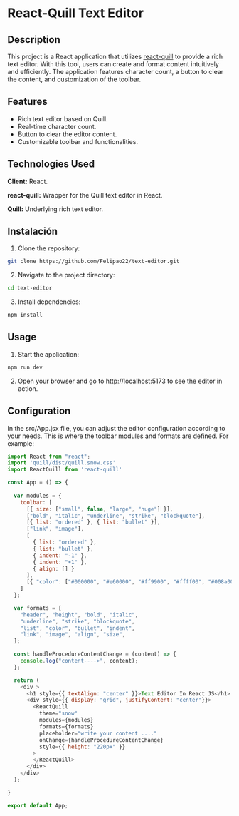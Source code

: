 
# React-Quill Text Editor



## Description

This project is a React application that utilizes [react-quill](https://www.npmjs.com/package/react-quill) to provide a rich text editor. With this tool, users can create and format content intuitively and efficiently. The application features character count, a button to clear the content, and customization of the toolbar.
## Features

* Rich text editor based on Quill.
* Real-time character count.
* Button to clear the editor content.
* Customizable toolbar and functionalities.
## Technologies Used

**Client:** React.

**react-quill:** Wrapper for the Quill text editor in React.

**Quill:** Underlying rich text editor.


## Instalación

1. Clone the repository:

```bash
git clone https://github.com/Felipao22/text-editor.git
```
2. Navigate to the project directory:
```bash
cd text-editor
```
3. Install dependencies:
```bash
npm install
```
## Usage

1. Start the application:
```bash
npm run dev
```
2. Open your browser and go to http://localhost:5173 to see the editor in action.
## Configuration
In the src/App.jsx file, you can adjust the editor configuration according to your needs. This is where the toolbar modules and formats are defined. For example:

```javascript
import React from "react";
import 'quill/dist/quill.snow.css'
import ReactQuill from 'react-quill'

const App = () => {
  
  var modules = {
    toolbar: [
      [{ size: ["small", false, "large", "huge"] }],
      ["bold", "italic", "underline", "strike", "blockquote"],
      [{ list: "ordered" }, { list: "bullet" }],
      ["link", "image"],
      [
        { list: "ordered" },
        { list: "bullet" },
        { indent: "-1" },
        { indent: "+1" },
        { align: [] }
      ],
      [{ "color": ["#000000", "#e60000", "#ff9900", "#ffff00", "#008a00", "#0066cc", "#9933ff", "#ffffff", "#facccc", "#ffebcc", "#ffffcc", "#cce8cc", "#cce0f5", "#ebd6ff", "#bbbbbb", "#f06666", "#ffc266", "#ffff66", "#66b966", "#66a3e0", "#c285ff", "#888888", "#a10000", "#b26b00", "#b2b200", "#006100", "#0047b2", "#6b24b2", "#444444", "#5c0000", "#663d00", "#666600", "#003700", "#002966", "#3d1466", 'custom-color'] }],
    ]
  };

  var formats = [
    "header", "height", "bold", "italic",
    "underline", "strike", "blockquote",
    "list", "color", "bullet", "indent",
    "link", "image", "align", "size",
  ];

  const handleProcedureContentChange = (content) => {
    console.log("content---->", content);
  };

  return (
    <div >
      <h1 style={{ textAlign: "center" }}>Text Editor In React JS</h1>
      <div style={{ display: "grid", justifyContent: "center"}}>
        <ReactQuill
          theme="snow"
          modules={modules}
          formats={formats}
          placeholder="write your content ...."
          onChange={handleProcedureContentChange}
          style={{ height: "220px" }}
        >
        </ReactQuill>
      </div>
    </div>
  );

}

export default App;
```

